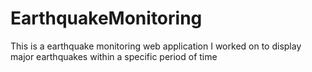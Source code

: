 # EarthquakeMonitoring
This is a earthquake monitoring web application I worked on to display major earthquakes within a specific period of time
